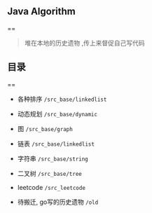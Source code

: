 ## Java Algorithm
==
> 堆在本地的历史遗物 ,传上来督促自己写代码


## 目录
==

* 各种排序 ```/src_base/linkedlist```
* 动态规划 ```/src_base/dynamic```
* 图 ```/src_base/graph```
* 链表 ```/src_base/linkedlist```
* 字符串 ```/src_base/string```
* 二叉树 ```/src_base/tree```

* leetcode ```/src_leetcode```

* 待搬迁, go写的历史遗物 ```/old```
